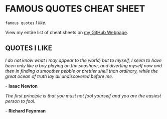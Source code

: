 # FAMOUS QUOTES CHEAT SHEET

`famous quotes` _I like._

View my entire list of cheat sheets on
[my GitHub Webpage](https://jeffdecola.github.io/my-cheat-sheets/).

## QUOTES I LIKE

_I do not know what I may appear to the world; but to myself, I seem to have been
only like a boy playing on the seashore, and diverting myself now and then in
finding a smoother pebble or prettier shell than ordinary, while the great ocean
of truth lay all undiscovered before me._

\- **Isaac Newton**

_The first principle is that you must not fool yourself and you are the easiest
person to fool._

\- **Richard Feynman**
